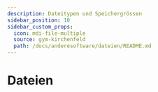 ```yaml
---
description: Dateitypen und Speichergrössen
sidebar_position: 10
sidebar_custom_props:
  icon: mdi-file-multiple
  source: gym-kirchenfeld
  path: /docs/anderesoftware/dateien/README.md
---
```


# Dateien



<Features/>

